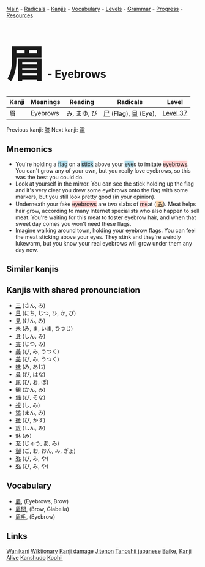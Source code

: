 <style> bigfont {font-size: 100px}</style>
[Main](../README.md) -
[Radicals](../radicals.md) -
[Kanjis](../kanjis.md) -
[Vocabulary](../vocabulary.md) -
[Levels](../levels.md) -
[Grammar](../grammar.md) - 
[Progress](../progress.md) -
[Resources](../resources.md)
# <bigfont> 眉</bigfont> - Eyebrows 

| Kanji | Meanings | Reading | Radicals | Level |
| --- | --- | --- | --- | --- |
| 眉 | Eyebrows | み, まゆ, び | [尸](../radicals/尸.md) (Flag), [目](../radicals/目.md) (Eye),  | [Level 37](../levels/wk_level37.md) |

Previous kanji: [膝](膝.md) Next kanji: [濡](濡.md) 

## Mnemonics
 * You're holding a <span style="background-color:#ADD8E6"> flag</span> on a <span style="background-color:#ADD8E6"> stick</span> above your <span style="background-color:#ADD8E6"> eye</span>s to imitate <span style="background-color:#ffcccb"> eyebrows</span>. You can't grow any of your own, but you really love eyebrows, so this was the best you could do.
* Look at yourself in the mirror. You can see the stick holding up the flag and it's very clear you drew some eyebrows onto the flag with some markers, but you still look pretty good (in your opinion).
* Underneath your fake <span style="background-color:#ffcccb"> eyebrows</span> are two slabs of <span style="background-color:#ffcccb"> me</span>at (<span style="background-color:#fed8b1"> [み](https://jisho.org/search/み)</span>). Meat helps hair grow, according to many Internet specialists who also happen to sell meat. You're waiting for this meat to foster eyebrow hair, and when that sweet day comes you won't need these flags.
* Imagine walking around town, holding your eyebrow flags. You can feel the meat sticking above your eyes. They stink and they're weirdly lukewarm, but you know your real eyebrows will grow under them any day now.


## Similar kanjis
 


## Kanjis with shared pronounciation
 * [三](三.md) (さん, み)
* [日](日.md) (にち, じつ, ひ, か, び)
* [見](見.md) (けん, み)
* [未](未.md) (み, ま, いま, ひつじ)
* [身](身.md) (しん, み)
* [実](実.md) (じつ, み)
* [美](美.md) (び, み, うつく)
* [美](美.md) (び, み, うつく)
* [味](味.md) (み, あじ)
* [鼻](鼻.md) (び, はな)
* [尾](尾.md) (び, お, ぽ)
* [観](観.md) (かん, み)
* [備](備.md) (び, そな)
* [視](視.md) (し, み)
* [満](満.md) (まん, み)
* [微](微.md) (び, かす)
* [診](診.md) (しん, み)
* [魅](魅.md) (み)
* [充](充.md) (じゅう, あ, み)
* [御](御.md) (ご, お, おん, み, ぎょ)
* [弥](弥.md) (び, み, や)
* [弥](弥.md) (び, み, や)



## Vocabulary
 * [眉](../vocabulary/眉.md), (Eyebrows, Brow)
* [眉間](../vocabulary/眉.md), (Brow, Glabella)
* [眉毛](../vocabulary/眉.md), (Eyebrow)




## Links 


[Wanikani](https://www.wanikani.com/kanji/眉)
[Wiktionary](https://en.wiktionary.org/wiki/眉)
[Kanji damage](http://www.kanjidamage.com/kanji/search?utf8=✓&q=眉)
[Jitenon](https://jitenon.com/kanji/眉)
[Tanoshii japanese](https://www.tanoshiijapanese.com/dictionary/kanji.cfm?k=眉)
[Baike](https://baike.baidu.com/item/眉),
[Kanji Alive](https://app.kanjialive.com/眉)
[Kanshudo](https://www.kanshudo.com/searchmn?q=眉)
[Koohii](https://kanji.koohii.com/study/kanji/眉)
